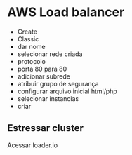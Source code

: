 # AWS Load balancer
- Create
- Classic
- dar nome
- selecionar rede criada
- protocolo
- porta 80 para 80
- adicionar subrede
- atribuir grupo de segurança
- configurar arquivo inicial html/php
- selecionar instancias
- criar

## Estressar cluster
Acessar loader.io
